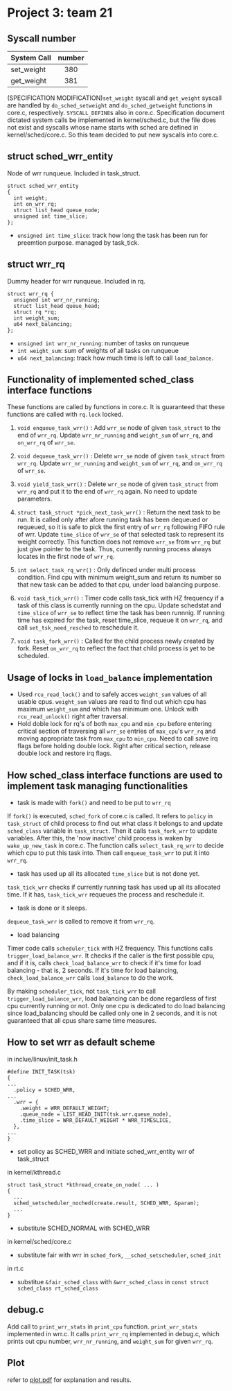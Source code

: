 # Project 3: team 21
## Syscall number

| System Call | number |
| -------- | :--------: |
| set_weight | 380 |
| get_weight | 381 |

(SPECIFICATION MODIFICATION)`set_weight` syscall and `get_weight` syscall are handled by `do_sched_setweight` and `do_sched_getweight` functions in core.c, respectively. `SYSCALL_DEFINE`s also in core.c. Specification document dictated system calls be implemented in kernel/sched.c, but the file does not exist and syscalls whose name starts with sched are defined in kernel/sched/core.c. So this team decided to put new syscalls into core.c. 

## struct sched_wrr_entity
Node of wrr runqueue. Included in task_struct.
```
struct sched_wrr_entity
{
  int weight; 
  int on_wrr_rq;
  struct list_head queue_node;
  unsigned int time_slice;
};
```
- `unsigned int time_slice`: track how long the task has been run for preemtion purpose. managed by task_tick. 

## struct wrr_rq
Dummy header for wrr runqueue. Included in rq.
```
struct wrr_rq {
  unsigned int wrr_nr_running;
  struct list_head queue_head;
  struct rq *rq;
  int weight_sum;
  u64 next_balancing;
};
```
- `unsigned int wrr_nr_running`: number of tasks on runqueue
- `int weight_sum`: sum of weights of all tasks on runqueue
- `u64 next_balancing`: track how much time is left to call `load_balance`.

## Functionality of implemented sched_class interface functions

These functions are called by functions in core.c. It is guaranteed that these functions are called with `rq.lock` locked.

1. `void enqueue_task_wrr()` : Add `wrr_se` node of given `task_struct` to the end of `wrr_rq`. Update `wrr_nr_running` and `weight_sum` of `wrr_rq`, and `on_wrr_rq` of `wrr_se`.

1. `void dequeue_task_wrr()` : Delete `wrr_se` node of given `task_struct` from `wrr_rq`. Update `wrr_nr_running` and `weight_sum` of `wrr_rq`, and `on_wrr_rq` of `wrr_se`.

1. `void yield_task_wrr()` : Delete `wrr_se` node of given `task_struct` from `wrr_rq` and put it to the end of `wrr_rq` again. No need to update parameters.

1. `struct task_struct *pick_next_task_wrr()` : Return the next task to be run. It is called only after afore running task has been dequeued or requeued, so it is safe to pick the first entry of `wrr_rq` following FIFO rule of wrr. Update `time_slice` of `wrr_se` of that selected task to represent its weight correctly. This function does not remove `wrr_se` from `wrr_rq` but just give pointer to the task. Thus, currently running process always locates in the first node of `wrr_rq`.

1. `int select_task_rq_wrr()` : Only definced under multi process condition. Find cpu with minimum weight_sum and return its number so that new task can be added to that cpu, under load balancing purpose.

1. `void task_tick_wrr()` : Timer code calls task_tick with HZ frequency if a task of this class is currently running on the cpu. Update schedstat and `time_slice` of `wrr_se` to reflect time the task has been runnnig. If running time has expired for the task, reset time_slice, requeue it on `wrr_rq`, and call `set_tsk_need_resched` to reschedule it.

1. `void task_fork_wrr()` : Called for the child process newly created by fork. Reset `on_wrr_rq` to reflect the fact that child process is yet to be scheduled.

## Usage of locks in `load_balance` implementation

- Used `rcu_read_lock()` and to safely acces `weight_sum` values of all usable cpus. `weight_sum` values are read to find out which cpu has maximum `weight_sum` and which has minimum one. Unlock with `rcu_read_unlock()` right after traversal.
- Hold doble lock for rq's of both `max_cpu` and `min_cpu` before entering critical section of traversing all `wrr_se` entries of `max_cpu`'s `wrr_rq` and moving appropriate task from `max_cpu` to `min_cpu`. Need to call save irq flags before holding double lock. Right after critical section, release double lock and restore irq flags.


## How sched_class interface functions are used to implement task managing functionalities
- task is made with `fork()` and need to be put to `wrr_rq`

If `fork()` is executed, `sched_fork` of core.c is called. It refers to `policy` in `task_struct` of child process to find out what class it belongs to and update `sched_class` variable in `task_struct`. Then it calls `task_fork_wrr` to update variables. After this, the 'now inactive' child process is waken by `wake_up_new_task` in core.c. The function calls `select_task_rq_wrr` to decide which cpu to put this task into. Then call `enqueue_task_wrr` to put it into `wrr_rq`. 

- task has used up all its allocated `time_slice` but is not done yet.

`task_tick_wrr` checks if currently running task has used up all its allocated time. If it has, `task_tick_wrr` requeues the process and reschedule it.

- task is done or it sleeps.

`dequeue_task_wrr` is called to remove it from `wrr_rq`. 

- load balancing

Timer code calls `scheduler_tick` with HZ frequency. This functions calls `trigger_load_balance_wrr`. It checks if the caller is the first possible cpu, and if it is, calls `check_load_balance_wrr` to check if it's time for load balancing - that is, 2 seconds. If it's time for load balancing, `check_load_balance_wrr` calls `load_balance` to do the work. 

By making `scheduler_tick`, not `task_tick_wrr` to call `trigger_load_balance_wrr`, load balancing can be done regardless of first cpu currently running or not. Only one cpu is dedicated to do load balancing since load_balancing should be called only one in 2 seconds, and it is not guaranteed that all cpus share same time measures.


## How to set wrr as default scheme
in inclue/linux/init_task.h
```
#define INIT_TASK(tsk)
{
...
  .policy = SCHED_WRR,
...
  .wrr = {
    .weight = WRR_DEFAULT_WEIGHT;
    .queue_node = LIST_HEAD_INIT(tsk.wrr.queue_node),
    .time_slice = WRR_DEFAULT_WEIGHT * WRR_TIMESLICE,
  },
...
}
```
- set policy as SCHED_WRR and initiate sched_wrr_entity wrr of task_struct

in kernel/kthread.c
```
struct task_struct *kthread_create_on_node( ... )
{
  ...
  sched_setscheduler_noched(create.result, SCHED_WRR, &param);
  ...
}
```
- substitute SCHED_NORMAL with SCHED_WRR

in kernel/sched/core.c
- substitute fair with wrr in `sched_fork`, `__sched_setscheduler`, `sched_init`

in rt.c
- substitue `&fair_sched_class` with `&wrr_sched_class` in `const struct sched_class rt_sched_class`

## debug.c
Add call to `print_wrr_stats` in `print_cpu` function. `print_wrr_stats` implemented in wrr.c. It calls `print_wrr_rq` implemented in debug.c, which prints out cpu number, `wrr_nr_running`, and `weight_sum` for given `wrr_rq`.

## Plot 
refer to [plot.pdf](https://github.com/swsnu/os-team21/blob/proj3/plot.pdf) for explanation and results.

